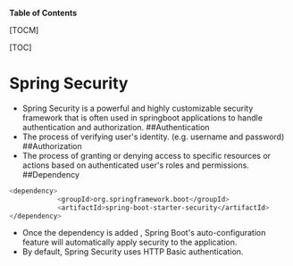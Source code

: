 **Table of Contents**

[TOCM]

[TOC]

# Spring Security
- Spring Security is a powerful and highly customizable security framework that is often used in springboot applications to handle authentication and authorization.
##Authentication
- The process of verifying user's  identity. (e.g. username and password)
##Authorization
- The process of granting or denying access to specific resources or actions based on authenticated user's roles and permissions.
##Dependency
```bash
<dependency>
			<groupId>org.springframework.boot</groupId>
			<artifactId>spring-boot-starter-security</artifactId>
</dependency>
```
- Once the dependency is added , Spring Boot's auto-configuration feature will automatically apply security to the application.
- By default, Spring Security uses HTTP Basic authentication.
